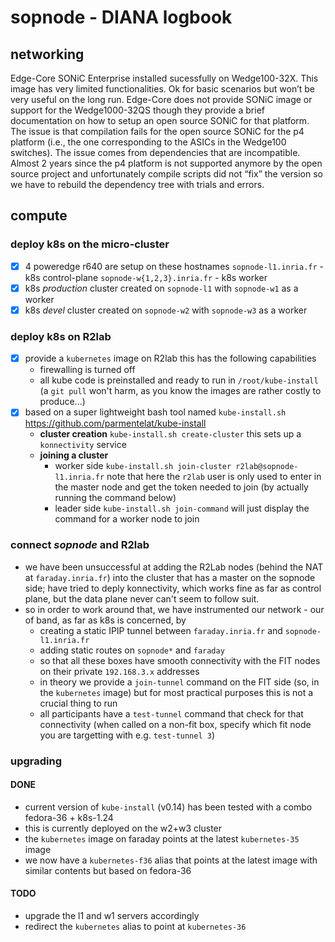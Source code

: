 # sopnode - DIANA logbook

## networking

Edge-Core SONiC Enterprise installed sucessfully on Wedge100-32X. This image has very limited functionalities. Ok for basic scenarios but won’t be very useful on the long run.
Edge-Core does not provide SONiC image or support for the Wedge1000-32QS though they provide a brief documentation on how to setup an open source SONiC for that platform.
The issue is that compilation fails for the open source SONiC for the p4 platform (i.e., the one corresponding to the ASICs in the Wedge100 switches). The issue comes from dependencies that are incompatible. Almost 2 years since the p4 platform is not supported anymore by the open source project and unfortunately compile scripts did not “fix” the version so we have to rebuild the dependency tree with trials and errors.

## compute

### deploy k8s on the micro-cluster

- [x] 4 poweredge r640 are setup on these hostnames
  `sopnode-l1.inria.fr` - k8s control-plane
  `sopnode-w{1,2,3}.inria.fr` - k8s worker
- [x] k8s *production* cluster created on `sopnode-l1` with `sopnode-w1` as a worker
- [x] k8s *devel* cluster created on `sopnode-w2` with `sopnode-w3` as a worker

### deploy k8s on R2lab

- [x] provide a `kubernetes` image on R2lab
  this has the following capabilities
  * firewalling is turned off
  * all kube code is preinstalled and ready to run in `/root/kube-install`
    (a `git pull` won't harm, as you know the images are rather costly to produce...)
- [x] based on a super lightweight bash tool named `kube-install.sh`
  <https://github.com/parmentelat/kube-install>
  * **cluster creation**
    `kube-install.sh create-cluster`
    this sets up a `konnectivity` service
  * **joining a cluster**
    * worker side
      `kube-install.sh join-cluster r2lab@sopnode-l1.inria.fr`
      note that here the `r2lab` user is only used to enter in the master node
      and get the token needed to join (by actually running the command below)
    * leader side
      `kube-install.sh join-command`
      will just display the command for a worker node to join


### connect *sopnode* and R2lab

- we have been unsuccessful at adding the R2Lab nodes (behind the NAT at `faraday.inria.fr`) into the cluster that has a master on the sopnode side; have tried to deply konnectivity, which works fine as far as control plane, but the data plane never can't seem to follow suit.
- so in order to work around that, we have instrumented our network - our of band, as far as k8s is concerned, by
  - creating a static IPIP tunnel between `faraday.inria.fr` and `sopnode-l1.inria.fr`
  - adding static routes on `sopnode*` and `faraday`
  - so that all these boxes have smooth connectivity with the FIT nodes on their private `192.168.3.x` addresses
  - in theory we provide a `join-tunnel` command on the FIT side (so, in the `kubernetes` image) but for most practical purposes this is not a crucial thing to run
  - all participants have a `test-tunnel` command that check for that connectivity (when called on a non-fit box, specify which fit node you are targetting with e.g. `test-tunnel 3`)

### upgrading

#### DONE
* current version of `kube-install` (v0.14) has been tested with a combo fedora-36 + k8s-1.24
* this is currently deployed on the w2+w3 cluster
* the `kubernetes` image on faraday points at the latest `kubernetes-35` image
* we now have a `kubernetes-f36` alias that points at the latest image with similar contents but based on fedora-36

#### TODO
* upgrade the l1 and w1 servers accordingly
* redirect the `kubernetes` alias to point at `kubernetes-36`
